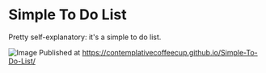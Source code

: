 # Simple To Do List
Pretty self-explanatory: it's a simple to do list. 

![Image](https://repository-images.githubusercontent.com/188151867/47c59580-81ac-11e9-8193-3d3d11c2a9aa)
Published at https://contemplativecoffeecup.github.io/Simple-To-Do-List/
